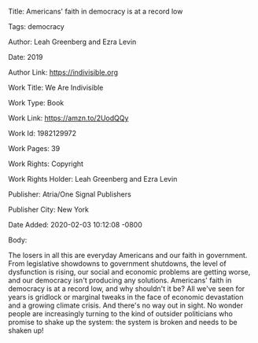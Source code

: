 Title:  Americans' faith in democracy is at a record low

Tags:   democracy

Author: Leah Greenberg and Ezra Levin

Date:   2019

Author Link: https://indivisible.org

Work Title: We Are Indivisible

Work Type: Book

Work Link: https://amzn.to/2UodQQy

Work Id: 1982129972

Work Pages: 39

Work Rights: Copyright

Work Rights Holder: Leah Greenberg and Ezra Levin

Publisher: Atria/One Signal Publishers

Publisher City: New York

Date Added: 2020-02-03 10:12:08 -0800

Body: 

The losers in all this are everyday Americans and our faith in government. From legislative showdowns to government shutdowns, the level of dysfunction is rising, our social and economic problems are getting worse, and our democracy isn't producing any solutions. Americans' faith in democracy is at a record low, and why shouldn't it be? All we've seen for years is gridlock or marginal tweaks in the face of economic devastation and a growing climate crisis. And there's no way out in sight. No wonder people are increasingly turning to the kind of outsider politicians who promise to shake up the system: the system is broken and needs to be shaken up!

